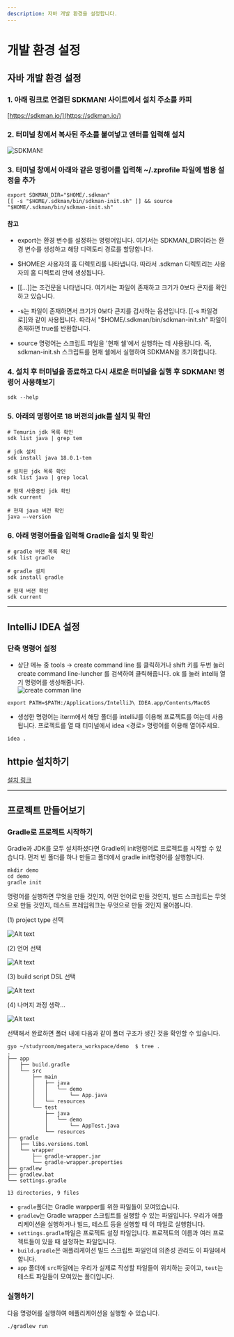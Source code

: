 ```yaml
---
description: 자바 개발 환경을 설정합니다.
---
```


# 개발 환경 설정

## 자바 개발 환경 설정

### 1. 아래 링크로 연결된 SDKMAN! 사이트에서 설치 주소를 카피

[https://sdkman.io/](https://sdkman.io/)

### 2. 터미널 창에서 복사된 주소를 붙여넣고 엔터를 입력해 설치

![SDKMAN!](../image/setting/image.png)

### 3. 터미널 창에서 아래와 같은 명령어를 입력해 ~/.zprofile 파일에 범용 설정을 추가

```<bash>
export SDKMAN_DIR="$HOME/.sdkman"
[[ -s "$HOME/.sdkman/bin/sdkman-init.sh" ]] && source "$HOME/.sdkman/bin/sdkman-init.sh"
```

#### 참고

- export는 환경 변수를 설정하는 명령어입니다. 여기서는 SDKMAN_DIR이라는 환경 변수를 생성하고 해당 디렉토리 경로를 할당합니다.

- $HOME은 사용자의 홈 디렉토리를 나타냅니다. 따라서 .sdkman 디렉토리는 사용자의 홈 디렉토리 안에 생성됩니다.

- [[...]]는 조건문을 나타냅니다. 여기서는 파일이 존재하고 크기가 0보다 큰지를 확인하고 있습니다.

- -s는 파일이 존재하면서 크기가 0보다 큰지를 검사하는 옵션입니다. [[-s 파일경로]]와 같이 사용됩니다. 따라서 "$HOME/.sdkman/bin/sdkman-init.sh" 파일이 존재하면 true를 반환합니다.

- source 명령어는 스크립트 파일을 '현재 쉘'에서 실행하는 데 사용됩니다. 즉, sdkman-init.sh 스크립트를 현재 쉘에서 실행하여 SDKMAN을 초기화합니다.

### 4. 설치 후 터미널을 종료하고 다시 새로운 터미널을 실행 후 SDKMAN! 명령어 사용해보기

```<bash>
sdk --help
```

### 5. 아래의 명령어로 18 버젼의 jdk를 설치 및 확인

```<bash>
# Temurin jdk 목록 확인
sdk list java | grep tem

# jdk 설치
sdk install java 18.0.1-tem

# 설치된 jdk 목록 확인
sdk list java | grep local

# 현재 사용중인 jdk 확인
sdk current

# 현재 java 버전 확인
java —-version
```

### 6. 아래 명령어들을 입력해 Gradle을 설치 및 확인

```<bash>
# gradle 버젼 목록 확인
sdk list gradle

# gradle 설치
sdk install gradle

# 현재 버젼 확인
sdk current
```

---

## IntelliJ IDEA 설정

### 단축 명령어 설정

- 상단 메뉴 중 tools → create command line 를 클릭하거나 shift 키를 두번 눌러 create command line-luncher 를 검색하여 클릭해줍니다. ok 를 눌러 intellij 열기 명령어를 생성해줍니다.  
  ![create comman line](../image/setting/intellij_setting_01.png)

```<bash>
export PATH=$PATH:/Applications/IntelliJ\ IDEA.app/Contents/MacOS
```

- 생성한 명령어는 iterm에서 해당 폴더를 intelliJ를 이용해 프로젝트를 여는데 사용됩니다. 프로젝트를 열 때 터미널에서 idea <경로> 명령어를 이용해 열어주세요.

```<bash>
idea .
```

## httpie 설치하기

[설치 링크](https://httpie.io/docs/cli/main-features)

---

## 프로젝트 만들어보기

### Gradle로 프로젝트 시작하기

Gradle과 JDK를 모두 설치하셨다면 Gradle의 init명령어로 프로젝트를 시작할 수 있습니다. 먼저 빈 폴더를 하나 만들고 폴더에서 gradle init명령어를 실행합니다.

```<bash>
mkdir demo
cd demo
gradle init
```

명령어를 실행하면 무엇을 만들 것인지, 어떤 언어로 만들 것인지, 빌드 스크립트는 무엇으로 만들 것인지, 테스트 프레임워크는 무엇으로 만들 것인지 물어봅니다.

(1) project type 선택

![Alt text](../image/setting/gradle_setting_00.png)

(2) 언어 선택

![Alt text](../image/setting/gradle_setting_01.png)

(3) build script DSL 선택

![Alt text](../image/setting/gradle_setting_02.png)

(4) 나머지 과정 생략...

![Alt text](../image/setting/gradle_setting_03.png)

선택해서 완료하면 폴더 내에 다음과 같이 폴더 구조가 생긴 것을 확인할 수 있습니다.

```<bash>
gyo ~/studyroom/megatera_workspace/demo  $ tree .
.
├── app
│   ├── build.gradle
│   └── src
│       ├── main
│       │   ├── java
│       │   │   └── demo
│       │   │       └── App.java
│       │   └── resources
│       └── test
│           ├── java
│           │   └── demo
│           │       └── AppTest.java
│           └── resources
├── gradle
│   ├── libs.versions.toml
│   └── wrapper
│       ├── gradle-wrapper.jar
│       └── gradle-wrapper.properties
├── gradlew
├── gradlew.bat
└── settings.gradle

13 directories, 9 files
```

- `gradle`폴더는 Gradle warpper를 위한 파일들이 모여있습니다.
- `gradlew`는 Gradle wrapper 스크립트를 실행할 수 있는 파일입니다. 우리가 애플리케이션을 실행하거나 빌드, 테스트 등을 실행할 때 이 파일로 실행합니다.
- `settings.gradle`파일은 프로젝트 설정 파일입니다. 프로젝트의 이름과 여러 프로젝트들이 있을 때 설정하는 파일입니다.
- `build.gradle`은 애플리케이션 빌드 스크립트 파일인데 의존성 관리도 이 파일에서 합니다.
- `app` 폴더에 `src`파일에는 우리가 실제로 작성할 파일들이 위치하는 곳이고, `test`는 테스트 파일들이 모여있는 폴더입니다.

### 실행하기

다음 명령어를 실행하여 애플리케이션을 실행할 수 있습니다.

```<bash>
./gradlew run
```
